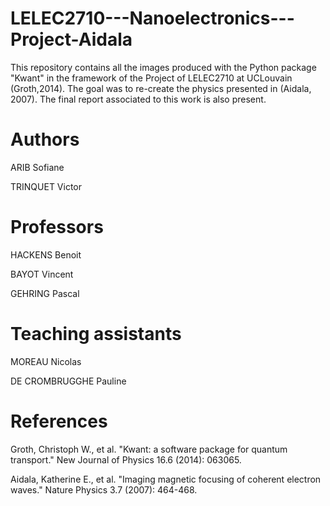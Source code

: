 # LELEC2710---Nanoelectronics---Project-Aidala
This repository contains all the images produced with the Python package "Kwant" in the framework of the Project of LELEC2710 at UCLouvain (Groth,2014). The goal was to re-create the physics presented in (Aidala, 2007). The final report associated to this work is also present.

# Authors

ARIB Sofiane

TRINQUET Victor

# Professors

HACKENS Benoit

BAYOT Vincent

GEHRING Pascal

# Teaching assistants

MOREAU Nicolas

DE CROMBRUGGHE Pauline

# References
Groth, Christoph W., et al. "Kwant: a software package for quantum transport." New Journal of Physics 16.6 (2014): 063065.

Aidala, Katherine E., et al. "Imaging magnetic focusing of coherent electron waves." Nature Physics 3.7 (2007): 464-468.
